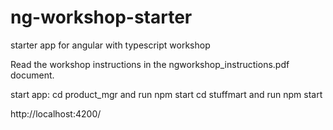 # ng-workshop-starter
starter app for angular with typescript workshop


Read the workshop instructions in the ngworkshop_instructions.pdf document.


start app: 
  cd product_mgr and run npm start
  cd stuffmart and run npm start

  http://localhost:4200/
